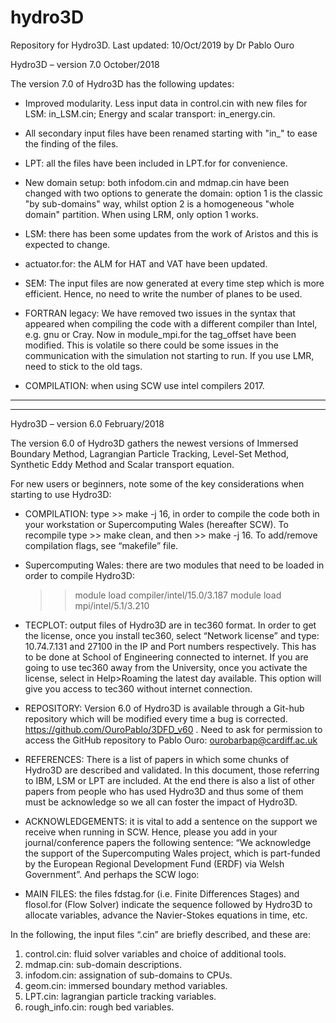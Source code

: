 # hydro3D
Repository for Hydro3D.
Last updated: 10/Oct/2019 by Dr Pablo Ouro

Hydro3D – version 7.0				October/2018

The version 7.0 of Hydro3D has the following updates:

- Improved modularity. Less input data in control.cin with new files for LSM: in_LSM.cin; Energy and scalar transport: in_energy.cin.

- All secondary input files have been renamed starting with "in_" to ease the finding of the files.

- LPT: all the files have been included in LPT.for for convenience. 

- New domain setup: both infodom.cin and mdmap.cin have been changed with two options to generate the domain: option 1 is the classic "by sub-domains" way, whilst option 2 is a homogeneous "whole domain" partition. When using LRM, only option 1 works. 

- LSM: there has been some updates from the work of Aristos and this is expected to change.

- actuator.for: the ALM for HAT and VAT have been updated.

- SEM: The input files are now generated at every time step which is more efficient. Hence, no need to write the number of planes to be used.

- FORTRAN legacy: We have removed two issues in the syntax that appeared when compiling the code with a different compiler than Intel, e.g. gnu or Cray. Now in module_mpi.for the tag_offset have been modified. This is volatile so there could be some issues in the communication with the simulation not starting to run. If you use LMR, need to stick to the old tags. 

- COMPILATION: when using SCW use intel compilers 2017.


*********************************************************************** 
*********************************************************************** 

Hydro3D – version 6.0				February/2018

The version 6.0 of Hydro3D gathers the newest versions of Immersed Boundary Method, Lagrangian Particle Tracking, Level-Set Method, Synthetic Eddy Method and Scalar transport equation. 

For new users or beginners, note some of the key considerations when starting to use Hydro3D:

- COMPILATION: type >> make -j 16, in order to compile the code both in your workstation or Supercomputing Wales (hereafter SCW). To recompile type >> make clean, and then >> make -j 16.  To add/remove compilation flags, see “makefile” file.

- Supercomputing Wales: there are two modules that need to be loaded in order to compile Hydro3D:
   	>> module load compiler/intel/15.0/3.187
	>> module load mpi/intel/5.1/3.210 

- TECPLOT: output files of Hydro3D are in tec360 format. In order to get the license, once you install tec360, select “Network license” and type: 10.74.7.131 and 27100 in the IP and Port numbers respectively. This has to be done at School of Engineering connected to internet. If you are going to use tec360 away from the University, once you activate the license, select in Help>Roaming the latest day available. This option will give you access to tec360 without internet connection.

- REPOSITORY: Version 6.0 of Hydro3D is available through a Git-hub repository which will be modified every time a bug is corrected. https://github.com/OuroPablo/3DFD_v60 . Need to ask for permission to access the GitHub repository to Pablo Ouro: ourobarbap@cardiff.ac.uk 

- REFERENCES: There is a list of papers in which some chunks of Hydro3D are described and validated. In this document, those referring to IBM, LSM or LPT are included. At the end there is also a list of other papers from people who has used Hydro3D and thus some of them must be acknowledge so we all can foster the impact of Hydro3D.

- ACKNOWLEDGEMENTS: it is vital to add a sentence on the support we receive when running in SCW. Hence, please you add in your journal/conference papers the following sentence:
“We acknowledge the support of the Supercomputing Wales project, which is part-funded by the European Regional Development Fund (ERDF) via Welsh Government”. 
And perhaps the SCW logo:
 

- MAIN FILES: the files fdstag.for (i.e. Finite Differences Stages) and flosol.for (Flow Solver) indicate the sequence followed by Hydro3D to allocate variables, advance the Navier-Stokes equations in time, etc.

In the following, the input files “.cin” are briefly described, and these are:
1.	control.cin: fluid solver variables and choice of additional tools.
2.	mdmap.cin: sub-domain descriptions.
3.	infodom.cin: assignation of sub-domains to CPUs.
4.	geom.cin: immersed boundary method variables.
5.	LPT.cin: lagrangian particle tracking variables.
6.	rough_info.cin: rough bed variables.

